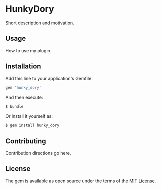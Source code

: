 # HunkyDory
Short description and motivation.

## Usage
How to use my plugin.

## Installation
Add this line to your application's Gemfile:

```ruby
gem 'hunky_dory'
```

And then execute:
```bash
$ bundle
```

Or install it yourself as:
```bash
$ gem install hunky_dory
```

## Contributing
Contribution directions go here.

## License
The gem is available as open source under the terms of the [MIT License](http://opensource.org/licenses/MIT).
